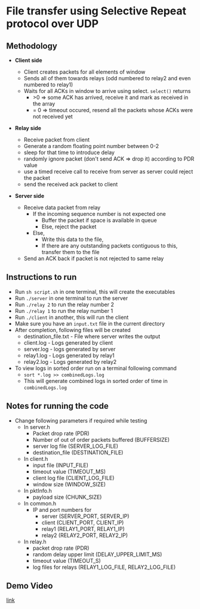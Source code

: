 # File transfer using Selective Repeat protocol over UDP

## Methodology

- **Client side**
  - Client creates packets for all elements of window
  - Sends all of them towards relays (odd numbered to relay2 and even numbered to relay1)
  - Waits for all ACKs in window to arrive using select. ```select()``` returns
    - \>0 => some ACK has arrived, receive it and mark as received in the array
    - = 0 => timeout occured, resend all the packets whose ACKs were not received yet

- **Relay side**
  - Receive packet from client
  - Generate a random floating point number between 0-2
  - sleep for that time to introduce delay
  - randomly ignore packet (don't send ACK => drop it) according to PDR value
  - use a timed receive call to receive from server as server could reject the packet
  - send the received ack packet to client

- **Server side**
  - Receive data packet from relay
    - If the incoming sequence number is not expected one
      - Buffer the packet if space is available in queue
      - Else, reject the packet
    - Else,
      - Write this data to the file,
      - If there are any outstanding packets contiguous to this, transfer them to the file
  - Send an ACK back if packet is not rejected to same relay

## Instructions to run

- Run ```sh script.sh``` in one terminal, this will create the executables
- Run ```./server``` in one terminal to run the server
- Run ```./relay 2``` to run the relay number 2
- Run ```./relay 1``` to run the relay number 1
- Run ```./client``` in another, this will run the client
- Make sure you have an ```input.txt``` file in the current directory
- After completion, following files will be created
  - destination_file.txt - File where server writes the output
  - client.log - Logs generated by client
  - server.log - logs generated by server
  - relay1.log - Logs generated by relay1
  - relay2.log - Logs generated by relay2
- To view logs in sorted order run on a terminal following command
  - ```sort *.log >> combinedLogs.log```
  - This will generate combined logs in sorted order of time in ```combinedLogs.log```

## Notes for running the code

- Change following parameters if required while testing
  - In server.h
    - Packet drop rate (PDR)
    - Number of out of order packets buffered (BUFFERSIZE)
    - server log file (SERVER_LOG_FILE)
    - destination_file (DESTINATION_FILE)
  - In client.h
    - input file (INPUT_FILE)
    - timeout value (TIMEOUT_MS)
    - client log file (CLIENT_LOG_FILE)
    - window size (WINDOW_SIZE)
  - In pktInfo.h
    - payload size (CHUNK_SIZE)
  - In common.h
    - IP and port numbers for
      - server (SERVER_PORT, SERVER_IP)
      - client (CLIENT_PORT, CLIENT_IP)
      - relay1 (RELAY1_PORT, RELAY1_IP)
      - relay2 (RELAY2_PORT, RELAY2_IP)
  - In relay.h
    - packet drop rate (PDR)
    - random delay upper limit (DELAY_UPPER_LIMIT_MS)
    - timeout value (TIMEOUT_S)
    - log files for relays (RELAY1_LOG_FILE, RELAY2_LOG_FILE)

## Demo Video

[link](problem2.mp4)